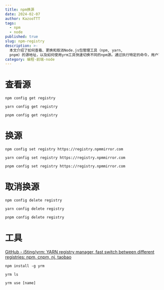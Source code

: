 ```yaml
---
title: npm换源
date: 2024-02-07
author: KazooTTT
tags:
  - npm
  - node
published: true
slug: npm-registry
description: >-
  本文介绍了如何查看、更换和取消Node.js包管理工具（npm, yarn,
  pnpm）的源地址，以及如何使用yrm工具快速切换不同的npm源。通过执行特定的命令，用户可以轻松地管理这些工具的源设置，从而优化包的下载速度和开发效率。
category: 编程-前端-node
---
```


# 查看源

```shell
npm config get registry
```

```shell
yarn config get registry
```

```shell
pnpm config get registry
```

# 换源

```shell
npm config set registry https://registry.npmmirror.com
```

```shell
yarn config set registry https://registry.npmmirror.com
```

```shell
pnpm config set registry https://registry.npmmirror.com
```

# 取消换源

```shell
npm config delete registry
```

```shell
yarn config delete registry
```

```shell
pnpm config delete registry
```

# 工具

[GitHub - i5ting/yrm: YARN registry manager, fast switch between different registries: npm, cnpm, nj, taobao](https://github.com/i5ting/yrm)

```shell
npm install -g yrm

yrm ls

yrm use [name]
```
